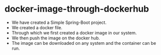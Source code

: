 # docker-image-through-dockerhub


- We have created a Simple Spring-Boot project.
- We created a docker file.
- Through which we first created a docker image in our system.
- We then push the image on the docker hub.
- The image can be downloaded on any system and the container can be run.
